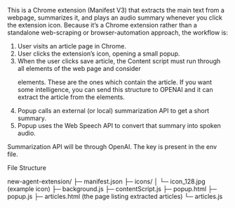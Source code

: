 

This is a Chrome extension (Manifest V3) that extracts the main text from a webpage, summarizes it, and plays an audio summary whenever you click the extension icon. Because it’s a Chrome extension rather than a standalone web-scraping or browser-automation approach, the workflow is:

1. User visits an article page in Chrome.
2. User clicks the extension’s icon, opening a small popup.
3. When the user clicks save article, the Content script must run through all elements of the web page and consider <p> elements. These are the ones which contain the article. If you want some intelligence, you can send this structure to OPENAI and it can extract the article from the elements.
4. Popup calls an external (or local) summarization API to get a short summary.
5. Popup uses the Web Speech API to convert that summary into spoken audio.

Summarization API will be through OpenAI. The key is present in the env file.

File Structure

new-agent-extension/
  ├─ manifest.json
  ├─ icons/
  │   └─ icon_128.jpg         (example icon)
  ├─ background.js
  ├─ contentScript.js
  ├─ popup.html
  ├─ popup.js
  ├─ articles.html            (the page listing extracted articles)
  └─ articles.js
